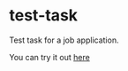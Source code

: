 # test-task
Test task for a job application.

You can try it out [here](http://artemtrubin.ho.ua/test-task)
